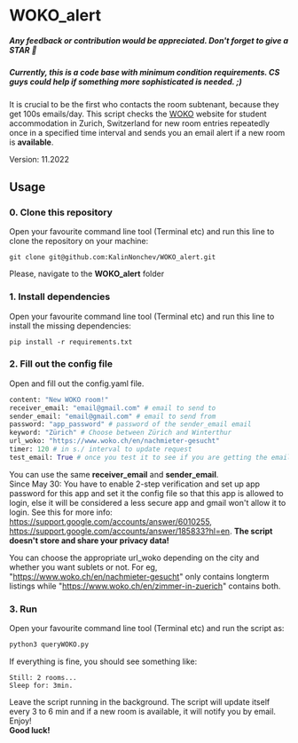 # WOKO_alert
##### Any feedback or contribution would be appreciated. Don't forget to give a STAR :star2:
##### Currently, this is a code base with minimum condition requirements. CS guys could help if something more sophisticated is needed. ;)
It is crucial to be the first who contacts the room subtenant, because they get 100s emails/day. This script checks the [WOKO](http://www.woko.ch) website for student accommodation in Zurich, Switzerland for new room entries repeatedly once in a specified time interval and sends you an email alert if a new room is **available**.

Version: 11.2022

## Usage

### 0. Clone this repository 
Open your favourite command line tool (Terminal etc) and run this line to clone the repository on your machine:
```
git clone git@github.com:KalinNonchev/WOKO_alert.git
```

Please, navigate to the **WOKO_alert** folder

### 1. Install dependencies 

Open your favourite command line tool (Terminal etc) and run this line to install the missing dependencies:
```
pip install -r requirements.txt
```

### 2. Fill out the config file

Open and fill out the config.yaml file.

```python
content: "New WOKO room!"
receiver_email: "email@gmail.com" # email to send to 
sender_email: "email@gmail.com" # email to send from 
password: "app_password" # password of the sender_email email 
keyword: "Zürich" # Choose between Zürich and Winterthur
url_woko: "https://www.woko.ch/en/nachmieter-gesucht"
timer: 120 # in s./ interval to update request
test_email: True # once you test it to see if you are getting the emails, make is False!
```

You can use the same **receiver_email** and **sender_email**.  
Since May 30: You have to enable 2-step verification and set up app password for this app and set it the config file so that this app is allowed to login, else it will be considered a less secure app and gmail won't allow it to login. See this for more info: https://support.google.com/accounts/answer/6010255, https://support.google.com/accounts/answer/185833?hl=en.
**The script doesn't store and share your privacy data!**

You can choose the appropriate url_woko depending on the city and whether you want sublets or not. For eg, "https://www.woko.ch/en/nachmieter-gesucht" only contains longterm listings while "https://www.woko.ch/en/zimmer-in-zuerich" contains both.

### 3. Run

Open your favourite command line tool (Terminal etc) and run the script as: 

```python
python3 queryWOKO.py
```

If everything is fine, you should see something like:
```
Still: 2 rooms...
Sleep for: 3min.
```
Leave the script running in the background. The script will update itself every 3 to 6 min and if a new room is available, it will notify you by email. Enjoy! \
**Good luck!**
